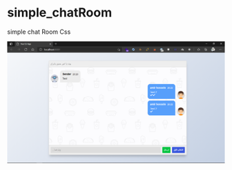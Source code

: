 # simple_chatRoom
simple chat Room Css

![Screenshot](https://github.com/Amir-Hossin-pr/simple_chatRoom/blob/main/Vue/Screenshot%20(13).png)
